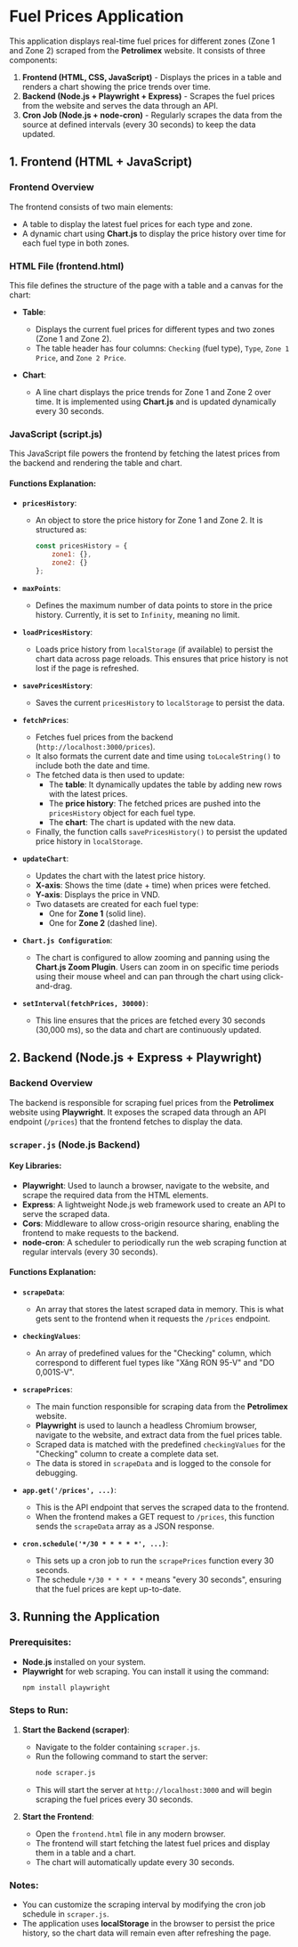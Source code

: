 # Fuel Prices Application

This application displays real-time fuel prices for different zones (Zone 1 and Zone 2) scraped from the **Petrolimex** website. It consists of three components:

1. **Frontend (HTML, CSS, JavaScript)** - Displays the prices in a table and renders a chart showing the price trends over time.
2. **Backend (Node.js + Playwright + Express)** - Scrapes the fuel prices from the website and serves the data through an API.
3. **Cron Job (Node.js + node-cron)** - Regularly scrapes the data from the source at defined intervals (every 30 seconds) to keep the data updated.

## 1. Frontend (HTML + JavaScript)

### **Frontend Overview**

The frontend consists of two main elements:
- A table to display the latest fuel prices for each type and zone.
- A dynamic chart using **Chart.js** to display the price history over time for each fuel type in both zones.

### **HTML File (frontend.html)**

This file defines the structure of the page with a table and a canvas for the chart:

- **Table**:
  - Displays the current fuel prices for different types and two zones (Zone 1 and Zone 2).
  - The table header has four columns: `Checking` (fuel type), `Type`, `Zone 1 Price`, and `Zone 2 Price`.

- **Chart**:
  - A line chart displays the price trends for Zone 1 and Zone 2 over time. It is implemented using **Chart.js** and is updated dynamically every 30 seconds.

### **JavaScript (script.js)**

This JavaScript file powers the frontend by fetching the latest prices from the backend and rendering the table and chart.

#### **Functions Explanation:**

- **`pricesHistory`**:
  - An object to store the price history for Zone 1 and Zone 2. It is structured as:
    ```js
    const pricesHistory = {
        zone1: {},
        zone2: {}
    };
    ```

- **`maxPoints`**:
  - Defines the maximum number of data points to store in the price history. Currently, it is set to `Infinity`, meaning no limit.

- **`loadPricesHistory`**:
  - Loads price history from `localStorage` (if available) to persist the chart data across page reloads. This ensures that price history is not lost if the page is refreshed.

- **`savePricesHistory`**:
  - Saves the current `pricesHistory` to `localStorage` to persist the data.

- **`fetchPrices`**:
  - Fetches fuel prices from the backend (`http://localhost:3000/prices`).
  - It also formats the current date and time using `toLocaleString()` to include both the date and time.
  - The fetched data is then used to update:
    - The **table**: It dynamically updates the table by adding new rows with the latest prices.
    - The **price history**: The fetched prices are pushed into the `pricesHistory` object for each fuel type.
    - The **chart**: The chart is updated with the new data.
  - Finally, the function calls `savePricesHistory()` to persist the updated price history in `localStorage`.

- **`updateChart`**:
  - Updates the chart with the latest price history.
  - **X-axis**: Shows the time (date + time) when prices were fetched.
  - **Y-axis**: Displays the price in VND.
  - Two datasets are created for each fuel type:
    - One for **Zone 1** (solid line).
    - One for **Zone 2** (dashed line).

- **`Chart.js Configuration`**:
  - The chart is configured to allow zooming and panning using the **Chart.js Zoom Plugin**. Users can zoom in on specific time periods using their mouse wheel and can pan through the chart using click-and-drag.

- **`setInterval(fetchPrices, 30000)`**:
  - This line ensures that the prices are fetched every 30 seconds (30,000 ms), so the data and chart are continuously updated.

## 2. Backend (Node.js + Express + Playwright)

### **Backend Overview**

The backend is responsible for scraping fuel prices from the **Petrolimex** website using **Playwright**. It exposes the scraped data through an API endpoint (`/prices`) that the frontend fetches to display the data.

### **`scraper.js`** (Node.js Backend)

#### **Key Libraries**:
- **Playwright**: Used to launch a browser, navigate to the website, and scrape the required data from the HTML elements.
- **Express**: A lightweight Node.js web framework used to create an API to serve the scraped data.
- **Cors**: Middleware to allow cross-origin resource sharing, enabling the frontend to make requests to the backend.
- **node-cron**: A scheduler to periodically run the web scraping function at regular intervals (every 30 seconds).

#### **Functions Explanation:**

- **`scrapeData`**:
  - An array that stores the latest scraped data in memory. This is what gets sent to the frontend when it requests the `/prices` endpoint.

- **`checkingValues`**:
  - An array of predefined values for the "Checking" column, which correspond to different fuel types like "Xăng RON 95-V" and "DO 0,001S-V".

- **`scrapePrices`**:
  - The main function responsible for scraping data from the **Petrolimex** website.
  - **Playwright** is used to launch a headless Chromium browser, navigate to the website, and extract data from the fuel prices table.
  - Scraped data is matched with the predefined `checkingValues` for the "Checking" column to create a complete data set.
  - The data is stored in `scrapeData` and is logged to the console for debugging.

- **`app.get('/prices', ...)`**:
  - This is the API endpoint that serves the scraped data to the frontend.
  - When the frontend makes a GET request to `/prices`, this function sends the `scrapeData` array as a JSON response.

- **`cron.schedule('*/30 * * * * *', ...)`**:
  - This sets up a cron job to run the `scrapePrices` function every 30 seconds.
  - The schedule `*/30 * * * * *` means "every 30 seconds", ensuring that the fuel prices are kept up-to-date.

## 3. Running the Application

### Prerequisites:
- **Node.js** installed on your system.
- **Playwright** for web scraping. You can install it using the command: 
  ```bash
  npm install playwright
  ```

### Steps to Run:

1. **Start the Backend (scraper)**:
   - Navigate to the folder containing `scraper.js`.
   - Run the following command to start the server:
     ```bash
     node scraper.js
     ```
   - This will start the server at `http://localhost:3000` and will begin scraping the fuel prices every 30 seconds.

2. **Start the Frontend**:
   - Open the `frontend.html` file in any modern browser.
   - The frontend will start fetching the latest fuel prices and display them in a table and a chart.
   - The chart will automatically update every 30 seconds.

### Notes:
- You can customize the scraping interval by modifying the cron job schedule in `scraper.js`.
- The application uses **localStorage** in the browser to persist the price history, so the chart data will remain even after refreshing the page.

